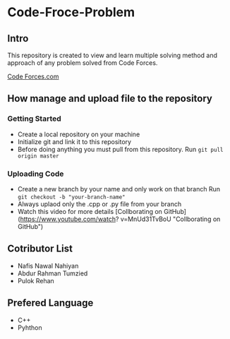 # Code-Froce-Problem

## Intro ##

This repository is created to view and learn multiple solving method and approach of any problem solved from Code Forces. 

[Code Forces.com](https://codeforces.com/problemset "Code Forces.com")

## How manage and upload file to the repository #

### Getting Started ###

- Create a local repository on your machine 
- Initialize git and link it to this repository 
- Before doing anything you must pull from this
  repository. 
  Run `git pull origin master`
  
### Uploading Code ###

- Create a new branch by your name and only work   on that branch
  Run `git checkout -b "your-branch-name"`
- Always uplaod only the  .cpp or .py file from     your branch 
- Watch this video for more details [Collborating   on GitHub](https://www.youtube.com/watch?         v=MnUd31TvBoU "Collborating   on GitHub")

  
## Cotributor List ##

- Nafis Nawal Nahiyan 
- Abdur Rahman Tumzied 
- Pulok Rehan 


## Prefered Language ##

- C++ 
- Pyhthon 





